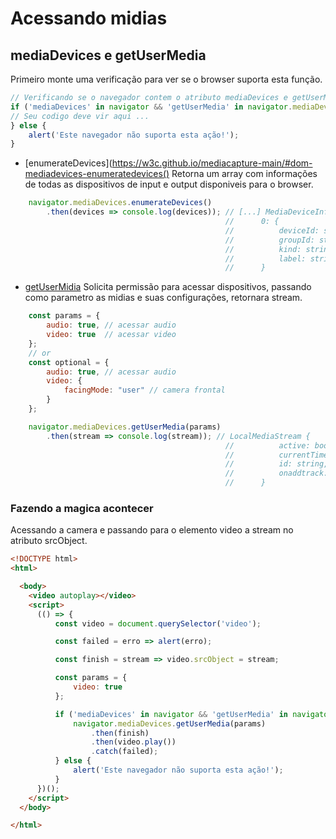 # Acessando midias

## mediaDevices e getUserMedia

Primeiro monte uma verificação para ver se o browser suporta esta função. 

```javascript
// Verificando se o navegador contem o atributo mediaDevices e getUserMedia
if ('mediaDevices' in navigator && 'getUserMedia' in navigator.mediaDevices) {
// Seu codigo deve vir aqui ...    
} else {
    alert('Este navegador não suporta esta ação!');
}
```

- [enumerateDevices](https://w3c.github.io/mediacapture-main/#dom-mediadevices-enumeratedevices() Retorna um array com informações de todas as dispositivos de input e output disponiveis para o browser.

```javascript
    navigator.mediaDevices.enumerateDevices()
        .then(devices => console.log(devices)); // [...] MediaDeviceInfo
                                                //      0: {
                                                //          deviceId: string, // identifição do device é renovado a cada sessão
                                                //          groupId: string,  // identifição do grupo do device, um grupo pode ser por exemplo um monitor com camera
                                                //          kind: string,     // tipo do device  por exemplo audiooutput, videoinput etc
                                                //          label: string     // descricao do device
                                                //      }
```

- [getUserMidia](https://www.w3.org/TR/screen-capture/#idl-def-NavigatorUserMedia) Solicita permissão para acessar dispositivos, passando como parametro as midias e suas configurações, retornara stream.

```javascript
    const params = {
        audio: true, // acessar audio
        video: true  // acessar video
    };
    // or
    const optional = {
        audio: true, // acessar audio
        video: { 
            facingMode: "user" // camera frontal
        }
    };

    navigator.mediaDevices.getUserMedia(params)
        .then(stream => console.log(stream)); // LocalMediaStream {
                                                //          active: boolean,     // Esta ativo ou não
                                                //          currentTime: string, // Hora atual
                                                //          id: string,          // identificão da stream
                                                //          onaddtrack: null     // callback pode ser passado no getUserMedia
                                                //      }
```

### Fazendo a magica acontecer

Acessando a camera e passando para o elemento video a stream no atributo srcObject.

```html
<!DOCTYPE html>
<html>

  <body>
    <video autoplay></video>
    <script>
      (() => {
          const video = document.querySelector('video');

          const failed = erro => alert(erro);

          const finish = stream => video.srcObject = stream;

          const params = {
              video: true  
          };

          if ('mediaDevices' in navigator && 'getUserMedia' in navigator.mediaDevices) {
              navigator.mediaDevices.getUserMedia(params)
                  .then(finish)
                  .then(video.play())
                  .catch(failed);
          } else {
              alert('Este navegador não suporta esta ação!');
          }
      })();
    </script>
  </body>

</html>
```